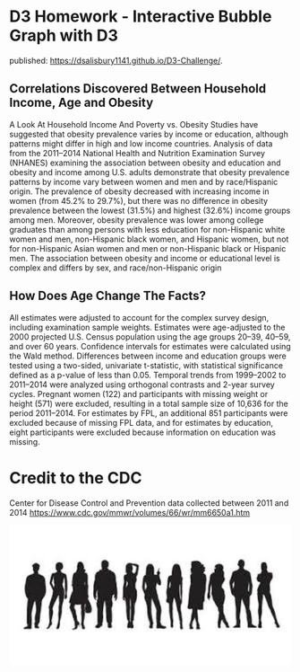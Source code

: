 # D3 Homework - Interactive Bubble Graph with D3 
published: https://dsalisbury1141.github.io/D3-Challenge/.



## Correlations Discovered Between Household Income, Age and Obesity

A Look At Household Income And Poverty vs. Obesity
Studies have suggested that obesity prevalence varies by income or education, although patterns might differ in high and low income countries. Analysis of data from the 2011–2014 National Health and Nutrition Examination Survey (NHANES) examining the association between obesity and education and obesity and income among U.S. adults demonstrate that obesity prevalence patterns by income vary between women and men and by race/Hispanic origin. The prevalence of obesity decreased with increasing income in women (from 45.2% to 29.7%), but there was no difference in obesity prevalence between the lowest (31.5%) and highest (32.6%) income groups among men. Moreover, obesity prevalence was lower among college graduates than among persons with less education for non-Hispanic white women and men, non-Hispanic black women, and Hispanic women, but not for non-Hispanic Asian women and men or non-Hispanic black or Hispanic men. The association between obesity and income or educational level is complex and differs by sex, and race/non-Hispanic origin

## How Does Age Change The Facts?
All estimates were adjusted to account for the complex survey design, including examination sample weights. Estimates were age-adjusted to the 2000 projected U.S. Census population using the age groups 20–39, 40–59, and over 60 years. Confidence intervals for estimates were calculated using the Wald method. Differences between income and education groups were tested using a two-sided, univariate t-statistic, with statistical significance defined as a p-value of less than 0.05. Temporal trends from 1999–2002 to 2011–2014 were analyzed using orthogonal contrasts and 2-year survey cycles. Pregnant women (122) and participants with missing weight or height (571) were excluded, resulting in a total sample size of 10,636 for the period 2011–2014. For estimates by FPL, an additional 851 participants were excluded because of missing FPL data, and for estimates by education, eight participants were excluded because information on education was missing.

# Credit to the CDC 
Center for Disease Control and Prevention data collected between 2011 and 2014 https://www.cdc.gov/mmwr/volumes/66/wr/mm6650a1.htm

<img img align="center" src="https://github.com/dsalisbury1141/D3-Challenge/blob/master/Images/people.jpg" width="600">

